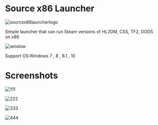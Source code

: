 # Source x86 Launcher

![sourcex86launcherlogo](https://github.com/user-attachments/assets/a2da6984-8955-43de-923b-07bd7c846efa)

Simple launcher that can run Steam versions of HL2DM, CSS, TF2, DODS on x86

![window](https://github.com/user-attachments/assets/092ae89d-3c06-40a7-955d-aa387219e6e9)

Support OS:Windows 7 , 8 , 8.1 , 10

# Screenshots 

![111](https://github.com/user-attachments/assets/f7ee0c6b-9775-46f1-b14d-1503f65e8daf)

![222](https://github.com/user-attachments/assets/18c739eb-d172-42d8-88ff-ade4a9b1d734)

![333](https://github.com/user-attachments/assets/949663ff-a275-4376-8865-8649a9a803d0)

![444](https://github.com/user-attachments/assets/f18be9db-d947-4f52-99fb-b87d8025185c)
